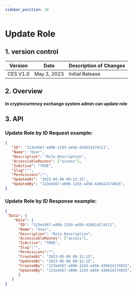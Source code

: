 ```yaml
---
sidebar_position: 20
---
```


# Update Role

## 1. version control

| Version  | Date        | Description of Changes |
| -------- | ----------- | ---------------------- |
| CES V1.0 | May 3, 2023 | Initial Release        |

## 2. Overview

#### In cryptocurrency exchange system admin can update role


## 3. API

### Update Role by ID Request example:

```json
{
   "ID": "123e4567-e89b-12d3-a456-426614174111",
   "Name": "User",
   "Description": "Role Description",
   "AccessiableRoutes": ["access"],
   "IsActive": "TRUE",
   "Slug":"",
   "Permissions":"",
   "UpdatedAt": "2023-05-08 09:12:15",
   "UpdatedBy": "123e4567-e89b-12d3-a456-426614174025",
}
```

### Update Role by ID Response example:

```json
{ 
 "Data": {
    "Role": {            
      "ID": "123e4567-e89b-12d3-a456-426614174111", 
      "Name": "User",
      "Description": "Role Description",
      "AccessiableRoutes": ["access"],
      "IsActive": "TRUE",
      "Slug":"",
      "Permissions":"",
      "CreatedAt": "2023-05-08 09:12:15",
      "UpdatedAt": "2023-05-08 09:12:15",
      "CreatedBy": "123e4567-e89b-12d3-a456-426614174025",
      "UpdatedBy": "123e4567-e89b-12d3-a456-426614174025",
      }
   }
}
```

